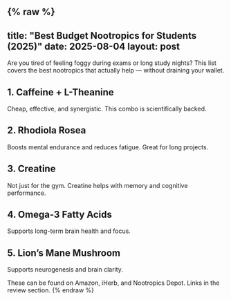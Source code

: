 {% raw %}
---
title: "Best Budget Nootropics for Students (2025)"
date: 2025-08-04
layout: post
---

Are you tired of feeling foggy during exams or long study nights? This list covers the best nootropics that actually help — without draining your wallet.

## 1. Caffeine + L-Theanine
Cheap, effective, and synergistic. This combo is scientifically backed.

## 2. Rhodiola Rosea
Boosts mental endurance and reduces fatigue. Great for long projects.

## 3. Creatine
Not just for the gym. Creatine helps with memory and cognitive performance.

## 4. Omega-3 Fatty Acids
Supports long-term brain health and focus.

## 5. Lion’s Mane Mushroom
Supports neurogenesis and brain clarity.

These can be found on Amazon, iHerb, and Nootropics Depot. Links in the review section.
{% endraw %}
